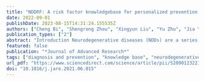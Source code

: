 ```yaml
---
title: "NDDRF: A risk factor knowledgebase for personalized prevention of neurodegenerative diseases"
date: 2022-09-01
publishDate: 2023-08-15T14:31:24.155535Z
authors: ["Cheng Bi", "Shengrong Zhou", "Xingyun Liu", "Yu Zhu", "Jia Yu", admin, "Manhong Shi", "Rongrong Wu", "Hongxin He", "Chaoying Zhan", "Yuxin Lin", "Bairong Shen"]
publication_types: ["2"]
abstract: "Introduction Neurodegenerative diseases (NDDs) are a series of chronic diseases, which are associated with progressive loss of neuronal structure or function. The complex etiologies of the NDDs remain unclear, thus the prevention and early diagnosis of NDDs are critical to reducing the mortality and morbidity of these diseases. Objectives To provide a systematic understanding of the heterogeneity of the risk factors associated with different NDDs (pan-neurodegenerative diseases or pan-NDDs), the knowledgebase is established to facilitate the personalized and knowledge-guided diagnosis, prevention and prediction of NDDs. Methods Before data collection, the medical, lifescienceand informatics experts as well as the potential users of the database were consulted and discussed for the scope of data and the classification of risk factors. The PubMed database was used as the resource of the data and knowledge extraction. Risk factors of NDDs were manually collected from literature published between 1975 and 2020. Results The comprehensive risk factors database for NDDs (NDDRF) was established including 998 single or combined risk factors, 2293 records and 1071 articles relevant to the 14 most common NDDs. The single risk factors are classified into 3 categories, i.e. epidemiological factors (469), genetic factors (324) and biochemical factors (153). Among all the factors, 179 factors are positive and protective, while 880 factors have negative influence for NDDs. The knowledgebase is available at http://sysbio.org.cn/NDDRF/. Conclusion NDDRF provides the structured information and knowledge resource on risk factors of NDDs. It could benefit the future systematic and personalized investigation of pan-NDDs genesis and progression. Meanwhile it may be used for the future explainable artificial intelligence modeling for smart diagnosis and prevention of NDDs."
featured: false
publication: "*Journal of Advanced Research*"
tags: ["diagnosis and prevention", "knowledge base", "neurodegenerative diseases", "protective factor", "risk factor"]
url_pdf: "https://www.sciencedirect.com/science/article/pii/S2090123221001247"
doi: "10.1016/j.jare.2021.06.015"
---
```


